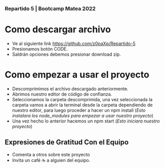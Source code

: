 ### Repartido 5 | Bootcamp Matea 2022

# Como descargar archivo

- Ve al siguiente link https://github.com/z0paXp/Repartido-5
- Presionamos botón CODE.
- Saldrán opciones debemos presionar download zip.

# Como empezar a usar el proyecto

- Descomprimimos el archivo descargado anteriormente.
- Abrimos nuestro editor de código de confianza.
- Seleccionamos la carpeta descomprimida, una vez seleccionada la carpeta
vamos a abrir la terminal desde la carpeta dependiendo de nuestro editor,
para luego proceder a hacer un npm install
(*Esto instalara los node_modules para empezar a usar nuestro proyecto*)
- Una vez hecho lo anterior hacemos un npm start (*Esto iniciara nuestro proyecto*)


## Expresiones de Gratitud Con el Equipo
- Comenta a otros sobre este proyecto 
- Invita un café ☕ a alguien del equipo.